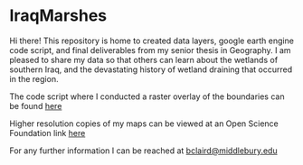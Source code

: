 # IraqMarshes

Hi there! This repository is home to created data layers, google earth engine code script, and final deliverables from my senior thesis in Geography. I am pleased to share my data so that others can learn about the wetlands of southern Iraq, and the devastating history of wetland draining that occurred in the region.

The code script where I conducted a raster overlay of the boundaries can be found [here](https://code.earthengine.google.com/b839d089c03cfb52aea704f5684beae8)

Higher resolution copies of my maps can be viewed at an Open Science Foundation link [here](https://doi.org/10.17605/OSF.IO/Y29WC)

For any further information I can be reached at bclaird@middlebury.edu 
